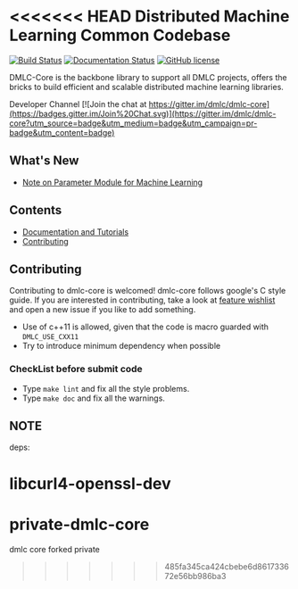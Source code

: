 <<<<<<< HEAD
Distributed Machine Learning Common Codebase
============================================

[![Build Status](https://travis-ci.org/dmlc/dmlc-core.svg?branch=master)](https://travis-ci.org/dmlc/dmlc-core)
[![Documentation Status](https://readthedocs.org/projects/dmlc-core/badge/?version=latest)](http://dmlc-core.readthedocs.org/en/latest/)
[![GitHub license](http://dmlc.github.io/img/apache2.svg)](./LICENSE)


DMLC-Core is the backbone library to support all DMLC projects, offers the bricks to build efficient and scalable distributed machine learning libraries.

Developer Channel [![Join the chat at https://gitter.im/dmlc/dmlc-core](https://badges.gitter.im/Join%20Chat.svg)](https://gitter.im/dmlc/dmlc-core?utm_source=badge&utm_medium=badge&utm_campaign=pr-badge&utm_content=badge)


What's New
----------
* [Note on Parameter Module for Machine Learning](http://dmlc-core.readthedocs.org/en/latest/parameter.html)


Contents
--------
* [Documentation and Tutorials](http://dmlc-core.readthedocs.org/en/latest/)
* [Contributing](#contributing)


Contributing
------------

Contributing to dmlc-core is welcomed! dmlc-core follows google's C style guide. If you are interested in contributing, take a look at [feature wishlist](https://github.com/dmlc/dmlc-core/labels/feature%20wishlist) and open a new issue if you like to add something.

* Use of c++11 is allowed, given that the code is macro guarded with ```DMLC_USE_CXX11```
* Try to introduce minimum dependency when possible

### CheckList before submit code
* Type ```make lint``` and fix all the style problems.
* Type ```make doc``` and fix all the warnings.

NOTE
----
deps:

libcurl4-openssl-dev
=======
# private-dmlc-core
dmlc core forked private
>>>>>>> 485fa345ca424cbebe6d861733672e56bb986ba3
